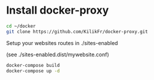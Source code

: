 Install docker-proxy
====================

```sh
cd ~/docker
git clone https://github.com/KilikFr/docker-proxy.git
```

Setup your websites routes in ./sites-enabled

(see ./sites-enabled.dist/mywebsite.conf)

```sh
docker-compose build
docker-compose up -d
```

